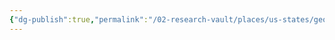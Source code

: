 ```yaml
---
{"dg-publish":true,"permalink":"/02-research-vault/places/us-states/georgia/","updated":"2025-08-19T22:09:13.767-04:00"}
---
```


